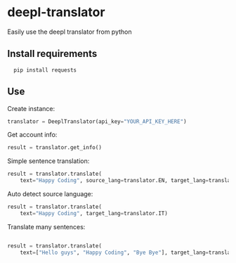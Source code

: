 # deepl-translator
Easily use the deepl translator from python

## Install requirements
```
  pip install requests
```

## Use
Create instance:
```python
translator = DeeplTranslator(api_key="YOUR_API_KEY_HERE")
```

Get account info:
```python
result = translator.get_info()
```

Simple sentence translation:
```python
result = translator.translate(
    text="Happy Coding", source_lang=translator.EN, target_lang=translator.IT)
```

Auto detect source language:
```python
result = translator.translate(
    text="Happy Coding", target_lang=translator.IT)
```

Translate many sentences:
```python

result = translator.translate(
    text=["Hello guys", "Happy Coding", "Bye Bye"], target_lang=translator.IT)
```
